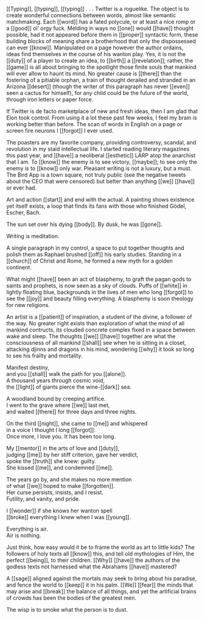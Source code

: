 [[Typing]], [[typing]], [[typing]] . . . Twitter is a roguelike. The object is to create wonderful connections between words, almost like semantic matchmaking. Each [[word]] has a fated polycule, or at least a nice romp or a [[good]] ol’ orgy fuck. Melding in ways no [[one]] would [[have]] thought possible, had it not appeared before them in [[proper]] syntactic form, these building blocks of meaning share a brotherhood that only the dispossessed can ever [[know]]. Manipulated on a page however the author ordains, ideas find themselves in the course of his wanton play. Yes, it is not the [[duty]] of a player to create an idea, to [[birth]] a [[revelation]]; rather, the [[game]] is all about bringing to the spotlight those finite souls that mankind will ever allow to haunt its mind. No greater cause is [[there]] than the fostering of a pitiable orphan, a train of thought derailed and stranded in an Arizona [[desert]] (though the writer of this paragraph has never [[even]] seen a cactus for himself), for any child could be the future of the world, through iron letters or paper force.

If Twitter is de facto marketplace of new and fresh ideas, then I am glad that Elon took control. From using it a lot these past few weeks, I feel my brain is working better than before. The scan of words in English on a page or screen fire neurons I [[forgot]] I ever used.  
  
The poasters are my favorite company, providing controversy, scandal, and revolution in my staid intellectual life. I started reading literary magazines this past year, and [[have]] a neoliberal [[esthetic]] LARP atop the anarchist that I am. To [[know]] the enemy is to see victory, [[maybe]]; to see only the enemy is to [[know]] only war. Pleasant writing is not a luxury, but a must. The Bird App is a town square, not truly public (see the negative tweets about the CEO that were censored) but better than anything [[we]] [[have]] or ever had.  
  
Art and action [[start]] and end with the actual. A painting shows existence yet itself exists, a loop that finds its fans with those who finished Gödel, Escher, Bach.  
  
The sun set over his dying [[body]]. By dusk, he was [[gone]].

Writing is meditation.  
  
A single paragraph in my control, a space to put together thoughts and polish them as Raphael brushed [[off]] his early studies. Standing in a [[church]] of Christ and Rome, he formed a new myth for a golden continent.  
  
What might [[have]] been an act of blasphemy, to graft the pagan gods to saints and prophets, is now seen as a sky of clouds. Puffs of [[white]] in lightly floating blue, backgrounds in the lives of men who long [[forgot]] to see the [[joy]] and beauty filling everything. A blasphemy is soon theology for new religions.  
  
An artist is a [[patient]] of inspiration, a student of the divine, a follower of the way. No greater right exists than exploration of what the mind of all mankind contructs, its clouded concrete complex fixed in a space between wake and sleep. The thoughts [[we]] [[have]] together are what the consciousness of all mankind [[shall]] see when he is sitting in a closet, attacking djinns and dragons in his mind, wondering [[why]] it took so long to see his frailty and mortality.

Manifest destiny,  
and you [[shall]] walk the path for you [[alone]].  
A thousand years through cosmic void,  
the [[light]] of giants pierce the wine-[[dark]] sea.  
  
A woodland bound by creeping artifice.  
I went to the grave where [[we]] last met,  
and waited [[there]] for three days and three nights.  
  
On the third [[night]], she came to [[me]] and whispered  
in a voice I thought I long [[forgot]]:  
Once more, I love you. It has been too long.  
  
My [[mentor]] in the arts of love and [[duty]],  
judging [[me]] by her stiff criterion, gave her verdict,  
spoke the [[truth]] she knew: guilty.  
She kissed [[me]], and condemned [[me]].  
  
The years go by, and she makes no more mention  
of what [[we]] hoped to make [[forgotten]].  
Her curse persists, insists, and I resist.  
Futility, and vanity, and pride.  
  
I [[wonder]] if she knows her wanton spell  
[[broke]] everything I knew when I was [[young]].  
  
Everything is air.  
Air is nothing.

Just think, how easy would it be to frame the world as art to little kids? The followers of holy texts all [[know]] this, and tell old mythologies of Him, the perfect [[being]], to their children. [[Why]] [[have]] the authors of the godless texts not harnessed what the Abrahams [[have]] mastered?  
  
A [[sage]] aligned against the mortals may seek to bring about his paradise, and fence the world to [[keep]] it in his palm. [[We]] [[fear]] the minds that may arise and [[break]] the balance of all things, and yet the artificial brains of crowds has been the bodies of the greatest men.  
  
The wisp is to smoke what the person is to dust.